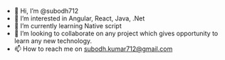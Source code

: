 - 👋 Hi, I’m @subodh712
- 👀 I’m interested in Angular, React, Java, .Net
- 🌱 I’m currently learning Native script 
- 💞️ I’m looking to collaborate on any project which gives opportunity to learn any new technology.
- 📫 How to reach me on subodh.kumar712@gmail.com

<!---
subodh712/subodh712 is a ✨ special ✨ repository because its `README.md` (this file) appears on your GitHub profile.
You can click the Preview link to take a look at your changes.
--->
